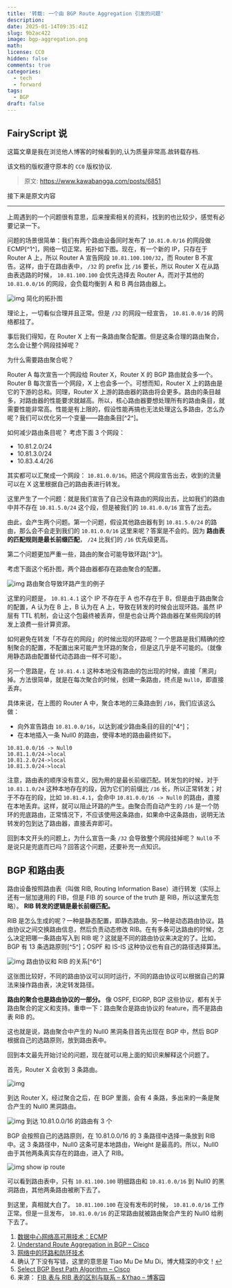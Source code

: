 ```yaml
---
title: '转载: 一个由 BGP Route Aggregation 引发的问题'
description:
date: 2025-01-14T09:35:41Z
slug: 9b2ac422
image: bgp-aggregation.png
math:
license: CC0
hidden: false
comments: true
categories:
  - tech
  - forward
tags:
  - BGP
draft: false
---
```


## FairyScript 说

这篇文章是我在浏览他人博客的时候看到的,认为质量非常高.故转载存档.

该文档的版权遵守原本的 `CC0` 版权协议.

> 原文: https://www.kawabangga.com/posts/6851

接下来是原文内容

---

上周遇到的一个问题很有意思，后来搜索相关的资料，找到的也比较少，感觉有必要记录一下。

问题的场景很简单：我们有两个路由设备同时发布了 `10.81.0.0/16` 的网段做 ECMP[^1^]，网络一切正常。拓扑如下图。现在，有一个新的 IP，只存在于 Router A 上，所以 Router A 宣告网段 `10.81.100.100/32`，而 Router B 不宣告。这样，由于在路由表中， `/32` 的 prefix 比 `/16` 要长，所以 Router X 在从路由表选路的时候， `10.81.100.100` 会优先选择去 Router A，而对于其他的 `10.81.0.0/16` 的网段，会负载均衡到 A 和 B 两台路由器上。

![img](bgp-aggregation.png) 简化的拓扑图

理论上，一切看似合理并且正常。但是 `/32` 的网段一经宣告， `10.81.0.0/16` 的网络都挂了。

事后我们得知，在 Router X 上有一条路由聚合配置。但是这条合理的路由聚合，怎么会让整个网段挂掉呢？

为什么需要路由聚合呢？

Router A 每次宣告一个网段给 Router X，Router X 的 BGP 路由就会多一个。Router B 每次宣告一个网段，X 上也会多一个。可想而知，Router X 上的路由是它的下游的总和。同理，Router X 上游的路由器的路由将会更多。路由的条目越多，对路由器的性能要求就越高。所以，核心路由器要想处理所有的路由条目，就需要性能非常高。性能是有上限的，假设性能再搞也无法处理这么多路由，怎么办呢？我们可以优化另一个变量——路由条目[^2^]。

如何减少路由条目呢？ 考虑下面 3 个网段：

- 10.81.2.0/24
- 10.81.3.0/24
- 10.83.4.4/26

其实都可以汇聚成一个网段： `10.81.0.0/16`。把这个网段宣告出去，收到的流量可以在 X 这里根据自己的路由表进行转发。

这里产生了一个问题：就是我们宣告了自己没有路由的网段出去，比如我们的路由中并不存在 `10.81.5.0/24` 这个段，但是被我们的 `10.81.0.0/16` 宣告了出去。

由此，会产生两个问题。第一个问题，假设其他路由器有到 `10.81.5.0/24` 的路由，那么会不会走到我们的 `10.81.0.0/16` 这里来呢？答案是不会的。因为 **路由表的匹配规则是最长前缀匹配**， `/24` 比我们的 `/16` 优先级更高。

第二个问题更加严重一些，路由的聚合可能导致环路[^3^]。

考虑下面这个拓扑图，两个路由器都存在路由聚合的配置。

![img](bgp-aggregation-loop.png) 路由聚合导致环路产生的例子

这里的问题是， `10.81.4.1` 这个 IP 不存在于 A 也不存在于 B，但是由于路由聚合的配置，A 认为在 B 上，B 认为在 A 上，导致在转发的时候会出现环路。虽然 IP 层有 TTL 机制，会让这个包最终被丢弃，但是也会让两个路由器在某些网段的转发上浪费一些计算资源。

如何避免在转发「不存在的网段」的时候出现的环路呢？一个思路是我们精确的控制聚合的配置，不配置出来可能产生环路的聚合，但是这几乎是不可能的。（就像用静态路由配置替代动态路由一样不可能）。

另一个思路是，在 `10.81.4.1` 这种本地没有路由的包出现的时候，直接「黑洞」掉。方法很简单，就是在每次聚合的时候，创建一条路由，终点是 `Null0`，即直接丢弃。

具体来说，在上图的 Router A 中，聚合本地的三条路由到 `/16`，我们应该这么做：

- 向外宣告路由 `10.81.0.0/16`，以达到减少路由条目的目的[^4^]；
- 在本地插入一条 Null0 的路由，使得本地的路由最终如下。

```
10.81.0.0/16 -> Null0
10.81.1.0/24->local
10.81.2.0/24->local
10.81.3.0/24->local
```

注意，路由表的顺序没有意义，因为用的是最长前缀匹配。转发包的时候，对于 `10.81.1.0/24` 这种本地存在的段，因为它们的前缀比 `/16` 长，所以正常转发；对于不存在的段，比如 `10.81.4.1`，会命中 `10.81.0.0/16 -> Null0` 的路由，直接在本地丢弃。这样，就可以阻止环路的产生。由聚合而自动产生的 `/16` 是一个防环的兜底路由，正常情况下，不应该使用这条路由，如果命中这条路由，说明无法转发的包到达了路由器，直接丢弃即可。

回到本文开头的问题上，为什么宣告一条 `/32` 会导致整个网段挂掉呢？ `Null0` 不是说只是兜底而已吗？回答这个问题，还要补充一点知识。

## BGP 和路由表

路由设备按照路由表（叫做 RIB, Routing Information Base）进行转发（实际上还有一层加速用的 FIB，但是 FIB 的 source of the truth 是 RIB，所以这里先忽略）。 **RIB 转发的逻辑是最长前缀匹配。**

RIB 是怎么生成的呢？一种是静态配置，即静态路由。另一种是动态路由协议。路由协议之间交换路由信息，然后负责动态修改 RIB。在有多条可达路由的时候，怎么决定把哪一条路由写入到 RIB 呢？这就是不同的路由协议来决定的了。比如，BGP 有 13 条选路原则[^5^]；OSPF 和 IS-IS 这种协议也有自己的路径选择算法。

![img](rib-and-routing.png) 路由协议和 RIB 的关系[^6^]

这张图比较好，不同的路由协议可以同时运行，不同的路由协议可以根据自己的算法来操作路由表，决定转发路径。

**路由的聚合也是路由协议的一部分。** 像 OSPF, EIGRP, BGP 这些协议，都有关于路由聚合的定义和支持。重申一下：路由聚合是路由协议的 feature，而不是路由表 RIB 的。

这也就是说，路由聚合中产生的 Null0 黑洞条目首先出现在 BGP 中，然后 BGP 根据自己的选路原则，放到路由表中。

回到本文最先开始讨论的问题，现在就可以用上面的知识来解释这个问题了。

首先，Router X 会收到 3 条路由。

![img](bgp-aggregation-null0.png)

到达 Router X，经过聚合之后，在 BGP 里面，会有 4 条路，多出来的一条是聚合产生的 Null0 黑洞路由。

![img](show-ip-bgp-paths-1024x244.png) 到达 10.81.0.0/16 的路由有 3 个

BGP 会按照自己的选路原则，在 10.81.0.0/16 的 3 条路径中选择一条放到 RIB 中。这 3 条路径中，Null0 这条可是本地路由，Weight 是最高的。所以，Null0 由于其他两条真实存在的路由，进入了 RIB。

![img](show-rib-1024x405.png) show ip route

可以看到路由表中，只有 `10.81.100.100` 明细路由和 `10.81.0.0/16` 到 Null0 的黑洞路由，其他两条路由被刷下去了。

到这里，真相就大白了。 `10.81.100.100` 在没有发布的时候， `10.81.0.0/16` 工作正常。但是一旦发布， `10.81.0.0/16` 的正常路由就被路由聚合产生的 Null0 给刷下去了。

1. [数据中心网络高可用技术：ECMP](https://www.kawabangga.com/posts/6732)
2. [Understand Route Aggregation in BGP – Cisco](https://www.cisco.com/c/en/us/support/docs/ip/border-gateway-protocol-bgp/5441-aggregation.html)
3. [网络中的环路和防环技术](https://www.kawabangga.com/posts/6291)
4. 确认了下没有写错，这里的意思是 Tiao Mu De Mu Di，博大精深的中文！[↩︎](https://www.kawabangga.com/posts/6851#e62605e2-790d-46f6-8ac2-e8ea1a9996d5-link)
5. [Select BGP Best Path Algorithm – Cisco](https://www.cisco.com/c/en/us/support/docs/ip/border-gateway-protocol-bgp/13753-25.html)
6. 来源： [FIB 表与 RIB 表的区别与联系 – &Yhao – 博客园](https://www.cnblogs.com/wanderHao/p/12251527.html)
